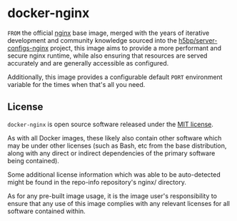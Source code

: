 # docker-nginx

`FROM` the official [nginx](https://hub.docker.com/_/nginx) base image, merged
with the years of iterative development and community knowledge sourced into the
[h5bp/server-configs-nginx](https://github.com/h5bp/server-configs-nginx)
project, this image aims to provide a more performant and secure nginx runtime,
while also ensuring that resources are served accurately and are generally
accessible as configured.

Additionally, this image provides a configurable default `PORT` environment
variable for the times when that's all you need.

## License

[MIT]: https://opensource.org/licenses/MIT

`docker-nginx` is open source software released under the [MIT license][MIT].

As with all Docker images, these likely also contain other software which may be
under other licenses (such as Bash, etc from the base distribution, along with
any direct or indirect dependencies of the primary software being contained).

Some additional license information which was able to be auto-detected might be
found in the repo-info repository's nginx/ directory.

As for any pre-built image usage, it is the image user's responsibility to
ensure that any use of this image complies with any relevant licenses for all
software contained within.
